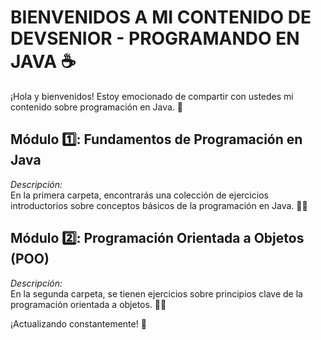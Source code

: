 # BIENVENIDOS A MI CONTENIDO DE DEVSENIOR - PROGRAMANDO EN JAVA ☕ 

¡Hola y bienvenidos! Estoy emocionado de compartir con ustedes mi contenido sobre programación en Java. 🚀

## Módulo 1️⃣: **Fundamentos de Programación en Java**
*Descripción:*  
En la primera carpeta, encontrarás una colección de ejercicios introductorios sobre conceptos básicos de la programación en Java. 👨‍💻

## Módulo 2️⃣: **Programación Orientada a Objetos (POO)**
*Descripción:*  
En la segunda carpeta, se tienen ejercicios sobre principios clave de la programación orientada a objetos. 👨‍💻

¡Actualizando constantemente! 🌟
